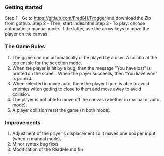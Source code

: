 ### Getting started
   Step 1 - Go to https://github.com/FredGH/Frogger and download the Zip from gothub.
   Step 2 - Then, start index.html
   Step 3 - To play: choose automatic or manual mode. If the latter, use the arrow keys to move the player on the canvas.

### The Game Rules
   1. The game can run automatically or be played by a user. A combo at the top enable for the selection mode.
   2. When the player is hit by a bug, then the message "You have lost" is printed on the screen.
   When the player succeeds, then "You have won" is printed.
   3. When selected in mode auto, there the player figure is able to avoid enemies
   when getting to close to them and move away to avoid collision.
   4. The player is not able to move off the canvas (whether in manual or auto mode).
   5. A player collision reset the game (in both mode).

### Improvements
   1. Adjustment of the  player's displacement so it moves one box per input (when in mannal mode).
   2. Minor syntax bug fixes
   3. Modification of the ReadMe.md file
